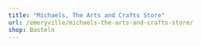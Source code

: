 ```yaml
---
title: "Michaels, The Arts and Crafts Store"
url: /emeryville/michaels-the-arts-and-crafts-store/
shop: Basteln
---
```

